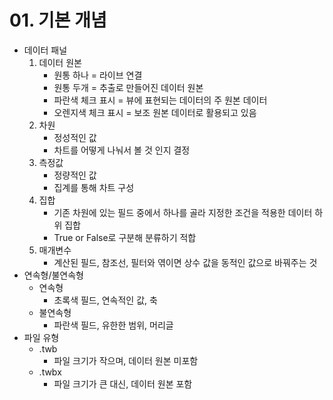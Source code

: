 # 01. 기본 개념

- 데이터 패널
	1. 데이터 원본
		- 원통 하나 = 라이브 연결
		- 원통 두개 = 추출로 만들어진 데이터 원본
		- 파란색 체크 표시  = 뷰에 표현되는 데이터의 주 원본 데이터
		- 오렌지색 체크 표시 = 보조 원본 데이터로 활용되고 있음 
	2. 차원
		- 정성적인 값
		- 차트를 어떻게 나눠서 볼 것 인지 결정
	3. 측정값
		- 정량적인 값
		- 집계를 통해 차트 구성
	4. 집합
		- 기존 차원에 있는 필드 중에서 하나를 골라 지정한 조건을 적용한 데이터 하위 집합
		- True or False로 구분해 분류하기 적합
	5. 매개변수
		- 계산된 필드, 참조선, 필터와 엮이면 상수 값을 동적인 값으로 바꿔주는 것
- 연속형/불연속형
	- 연속형
		- 초록색 필드, 연속적인 값, 축
	- 불연속형
		- 파란색 필드, 유한한 범위, 머리글
- 파일 유형
	- .twb
		- 파일 크기가 작으며, 데이터 원본 미포함
	- .twbx
		- 파일 크기가 큰 대신, 데이터 원본 포함
